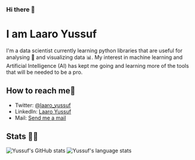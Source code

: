 ### Hi there 👋
# I am Laaro Yussuf

I'm a data scientist  currently learning python libraries that are useful for analysing 📝 and visualizing data 📊. My interest in machine learning and Artificial Intelligence (AI) has kept me going and learning more of the tools that will be needed to be a pro. 

## How to reach me📲

- Twitter:
[@laaro_yussuf](https://twitter.com/laaro_yussuf)
- LinkedIn: 
[Laaro Yussuf](https://www.linkedin.com/in/yussuf-laaro-8b0808194)
- Mail:
[Send me a mail](mailto:yusuflaaro@gmail.com)

## Stats 👨‍💻

![Yussuf's GitHub stats](https://github-readme-stats.vercel.app/api?username=Laaroyussuf&show_icons=true&theme=radical&hide=issues,contribs)
![Yussuf's language stats](https://github-readme-stats.vercel.app/api/top-langs/?username=Laaroyussuf&langs_count=10&layout=compact&theme=radical)

<!--
**Laaroyussuf/Laaroyussuf** is a ✨ _special_ ✨ repository because its `README.md` (this file) appears on your GitHub profile.

Here are some ideas to get you started:

- 🔭 I’m currently working on ...
- 🌱 I’m currently learning ...
- 👯 I’m looking to collaborate on ...
- 🤔 I’m looking for help with ...
- 💬 Ask me about ...
- 📫 How to reach me: ...
- 😄 Pronouns: ...
- ⚡ Fun fact: ...
-->
